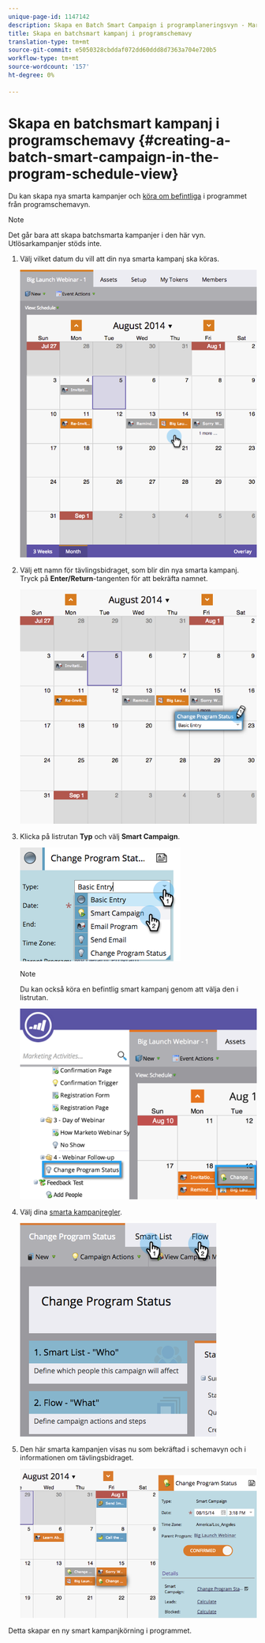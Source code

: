 ```yaml
---
unique-page-id: 1147142
description: Skapa en Batch Smart Campaign i programplaneringsvyn - Marketo Docs - produktdokumentation
title: Skapa en batchsmart kampanj i programschemavy
translation-type: tm+mt
source-git-commit: e5050328cbddaf072dd60ddd8d7363a704e720b5
workflow-type: tm+mt
source-wordcount: '157'
ht-degree: 0%

---
```



# Skapa en batchsmart kampanj i programschemavy {#creating-a-batch-smart-campaign-in-the-program-schedule-view}

Du kan skapa nya smarta kampanjer och [köra om befintliga](/help/marketo/product-docs/core-marketo-concepts/programs/program-schedule-view/rerun-a-smart-campaign-in-the-program-schedule-view.md) i programmet från programschemavyn.

>[!NOTE]
>
>Det går bara att skapa batchsmarta kampanjer i den här vyn. Utlösarkampanjer stöds inte.

1. Välj vilket datum du vill att din nya smarta kampanj ska köras.

   ![](assets/image2014-9-23-15-3a28-3a20.png)

1. Välj ett namn för tävlingsbidraget, som blir din nya smarta kampanj. Tryck på **Enter/Return**-tangenten för att bekräfta namnet.

   ![](assets/image2014-9-23-15-3a28-3a28.png)

1. Klicka på listrutan **Typ** och välj **Smart Campaign**.

   ![](assets/typechoose.png)

   >[!NOTE]
   >
   >Du kan också köra en befintlig smart kampanj genom att välja den i listrutan.

   ![](assets/four.png)

1. Välj dina [smarta kampanjregler](/help/marketo/product-docs/core-marketo-concepts/smart-campaigns/creating-a-smart-campaign/create-a-new-smart-campaign.md).

   ![](assets/changeprogramstatus-hands.png)

1. Den här smarta kampanjen visas nu som bekräftad i schemavyn och i informationen om tävlingsbidraget.

   ![](assets/image2014-9-23-15-3a29-3a57.png)

Detta skapar en ny smart kampanjkörning i programmet.
